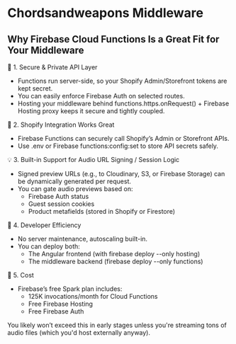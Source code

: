 # Chordsandweapons Middleware

## Why Firebase Cloud Functions Is a Great Fit for Your Middleware

🔐 1. Secure & Private API Layer
* Functions run server-side, so your Shopify Admin/Storefront tokens are kept secret.
* You can easily enforce Firebase Auth on selected routes.
* Hosting your middleware behind functions.https.onRequest() + Firebase Hosting proxy keeps it secure and tightly coupled.

🔁 2. Shopify Integration Works Great
* Firebase Functions can securely call Shopify’s Admin or Storefront APIs.
* Use .env or Firebase functions:config:set to store API secrets safely.

💡 3. Built-in Support for Audio URL Signing / Session Logic
* Signed preview URLs (e.g., to Cloudinary, S3, or Firebase Storage) can be dynamically generated per request.
* You can gate audio previews based on:
  * Firebase Auth status
  * Guest session cookies
  * Product metafields (stored in Shopify or Firestore)

🧩 4. Developer Efficiency
* No server maintenance, autoscaling built-in.
* You can deploy both:
  * The Angular frontend (with firebase deploy --only hosting)
  * The middleware backend (firebase deploy --only functions)

💸 5. Cost
* Firebase’s free Spark plan includes:
  * 125K invocations/month for Cloud Functions
  * Free Firebase Hosting
  * Free Firebase Auth

You likely won’t exceed this in early stages unless you're streaming tons of audio files (which you'd host externally anyway).